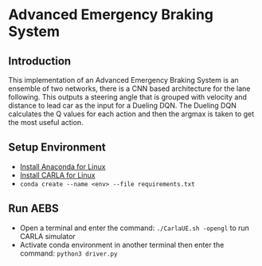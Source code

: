 # Advanced Emergency Braking System 
## Introduction
This implementation of an Advanced Emergency Braking System is an ensemble of two networks, there is a CNN based architecture for the lane following. This outputs a steering angle that is grouped with velocity and distance to lead car as the input for a Dueling DQN. The Dueling DQN calculates the Q values for each action and then the argmax is taken to get the most useful action.

## Setup Environment
- [Install Anaconda for Linux](https://docs.anaconda.com/anaconda/install/linux/)
- [Install CARLA for Linux](https://carla.readthedocs.io/en/0.9.11/start_quickstart/)
- `conda create --name <env> --file requirements.txt`

## Run AEBS
- Open a terminal and enter the command: `./CarlaUE.sh -opengl` to run CARLA simulator
- Activate conda environment in another terminal then enter the command: `python3 driver.py`
